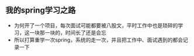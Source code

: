 ## 我的spring学习之路
* 为何开了一个项目，每次面试可能都要被八股文，平时工作中也是琐碎的学习，这一块那一块的，时间长了还是会忘
* 所以打算重学一次spring，系统的走一次，并且把工作中、面试遇到的都会记录一下